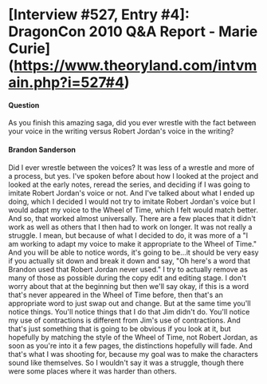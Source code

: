 # [Interview #527, Entry #4]: DragonCon 2010 Q&A Report - Marie Curie](https://www.theoryland.com/intvmain.php?i=527#4)

#### Question

As you finish this amazing saga, did you ever wrestle with the fact between your voice in the writing versus Robert Jordan's voice in the writing?

#### Brandon Sanderson

Did I ever wrestle between the voices? It was less of a wrestle and more of a process, but yes. I've spoken before about how I looked at the project and looked at the early notes, reread the series, and deciding if I was going to imitate Robert Jordan's voice or not. And I've talked about what I ended up doing, which I decided I would not try to imitate Robert Jordan's voice but I would adapt my voice to the Wheel of Time, which I felt would match better. And so, that worked almost universally. There are a few places that it didn't work as well as others that I then had to work on longer. It was not really a struggle. I mean, but because of what I decided to do, it was more of a "I am working to adapt my voice to make it appropriate to the Wheel of Time." And you will be able to notice words, it's going to be...it should be very easy if you actually sit down and break it down and say, "Oh here's a word that Brandon used that Robert Jordan never used." I try to actually remove as many of those as possible during the copy edit and editing stage. I don't worry about that at the beginning but then we'll say okay, if this is a word that's never appeared in the Wheel of Time before, then that's an appropriate word to just swap out and change. But at the same time you'll notice things. You'll notice things that I do that Jim didn't do. You'll notice my use of contractions is different from Jim's use of contractions. And that's just something that is going to be obvious if you look at it, but hopefully by matching the style of the Wheel of Time, not Robert Jordan, as soon as you're into it a few pages, the distinctions hopefully will fade. And that's what I was shooting for, because my goal was to make the characters sound like themselves. So I wouldn't say it was a struggle, though there were some places where it was harder than others.

